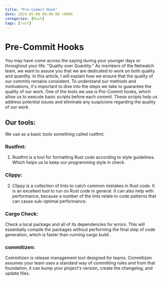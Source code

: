 ```yaml
---
title: "Pre-Commit Hook"
date: 2024-05-08 00:00:00 +0800
categories: [Rust]
tags: [rust]
---
```


# Pre-Commit Hooks

You may have come across the saying during  your younger days or throughout your life: "Quality over Quantity."
As members of the Netwatch team, we want to assure you that we are dedicated to work on both quality and quantity. In this article, I will explain how we ensure that the quality of our commits remains consistent.
To understand our methods and motivations, it's important to dive into the steps we take to guarantee the quality of our work. One of the tools we use is Pre-Commit hooks, which allow us to execute basic scripts before each commit. These scripts help us address potential issues and eliminate any suspicions regarding the quality of our work.

## Our tools:

We use as a basic tools something called rustfmt.

### Rustfmt: 
1. Rustfmt is a tool for formatting Rust code according to style guidelines. 
Which helps us to keep our programming style in check.

### Clippy:
2. Clippy is a collection of lints to catch common mistakes in Rust code. 
It is an excellent tool to run on Rust code in general. 
It can also help with performance, 
because a number of the lints relate to code patterns that can cause sub-optimal performance.

### Cargo Check:

Check a local package and all of its dependencies for errors. 
This will essentially compile the packages without performing the final step of code generation, 
which is faster than running cargo build .


### commitizen:
Commitizen is release management tool designed for teams. 
Commitizen assumes your team uses a standard way of committing rules and from that foundation, 
it can bump your project's version, create the changelog, and update files.


